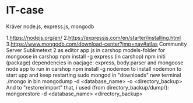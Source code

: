 # IT-case
Kräver node.js, express.js, mongodb


1.https://nodejs.org/en/
2.https://expressjs.com/en/starter/installing.html
3.https://www.mongodb.com/download-center?jmp=nav#atlas Community Server
Sublimetext 2 as editor
app.js in carshop
models-folder for mongoose in carshop
npm install -g express (in carshop)
npm initi (package)
dependencies in oacjage: express, body.parser and mongoose
node app to run in carshop
npm install -g nodemon to install
nodemon to start upp and keep restarting
sudo mongod in "downloads"
new terminal ./mongo in bin
mongodump -d <database_name> -o <directory_backup>
And to "restore/import" that, i used (from directory_backup/dump/):
mongorestore -d <database_name> <directory_backup>
